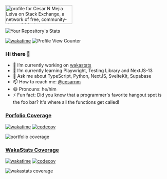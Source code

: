 <a href="https://stackexchange.com/users/12891195"><img src="https://stackexchange.com/users/flair/12891195.png?theme=dark" width="208" height="58" alt="profile for Cesar N Mejia Leiva on Stack Exchange, a network of free, community-driven Q&amp;A sites" title="profile for Cesar N Mejia Leiva on Stack Exchange, a network of free, community-driven Q&amp;A sites"></a>

![Your Repository's Stats](https://github-readme-stats.vercel.app/api?username=cesarnml&show_icons=true&theme=dracula)
<br/>

[![wakatime](https://wakatime.com/badge/user/8cdf5c6c-3f1a-41dc-8fb8-6264a155b0f4.svg)](https://wakatime.com/@8cdf5c6c-3f1a-41dc-8fb8-6264a155b0f4)
![Profile View Counter](https://komarev.com/ghpvc/?username=cesarnml)

### Hi there 👋

- 🔭 I’m currently working on [wakastats](https://wakastats.vercel.app/)
- 🌱 I’m currently learning Playwright, Testing Library and NextJS-13
- 💬 Ask me about TypeScript, Python, NextJS, SvelteKit, Supabase
- 📫 How to reach me: [@cesarnm](https://twitter.com/cesarnm)
- 😄 Pronouns: he/him
- ⚡ Fun fact: Did you know that a programmer's favorite hangout spot is the foo bar? It's where all the functions get called!

### [Porfolio Coverage](https://github.com/cesarnml/portfolio-sveltekit)

[![wakatime](https://wakatime.com/badge/user/8cdf5c6c-3f1a-41dc-8fb8-6264a155b0f4/project/ff5b716d-7968-4a9a-9fa4-20f92a569ce3.svg)](https://wakatime.com/badge/user/8cdf5c6c-3f1a-41dc-8fb8-6264a155b0f4/project/ff5b716d-7968-4a9a-9fa4-20f92a569ce3)
[![codecov](https://codecov.io/gh/cesarnml/portfolio-sveltekit/branch/main/graph/badge.svg?token=1TU49QXWVN)](https://codecov.io/gh/cesarnml/portfolio-sveltekit)

![portfolio coverage](https://codecov.io/gh/cesarnml/portfolio-sveltekit/branch/main/graphs/sunburst.svg?token=1TU49QXWVN)

### [WakaStats Coverage](https://github.com/cesarnml/waka-shortcut-time-stats)

[![wakatime](https://wakatime.com/badge/user/8cdf5c6c-3f1a-41dc-8fb8-6264a155b0f4/project/9baa0feb-4577-4145-8aee-35c0f554f351.svg)](https://wakatime.com/badge/user/8cdf5c6c-3f1a-41dc-8fb8-6264a155b0f4/project/9baa0feb-4577-4145-8aee-35c0f554f351)
[![codecov](https://codecov.io/gh/cesarnml/waka-shortcut-time-stats/branch/main/graph/badge.svg?token=wyQL5kG765)](https://codecov.io/gh/cesarnml/waka-shortcut-time-stats)

![wakastats coverage](https://codecov.io/gh/cesarnml/waka-shortcut-time-stats/branch/main/graphs/sunburst.svg?token=wyQL5kG765)
